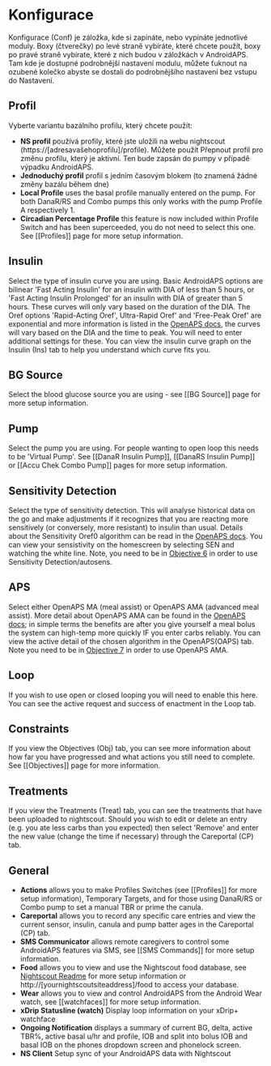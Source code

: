# Konfigurace

Konfigurace (Conf) je záložka, kde si zapínáte, nebo vypínáte jednotlivé moduly. Boxy (čtverečky) po levé straně vybíráte, které chcete použít, boxy po pravé straně vybírate, které z nich budou v záložkách v AndroidAPS. Tam kde je dostupné podrobnější nastavení modulu, můžete ťuknout na ozubené kolečko abyste se dostali do podrobnějšího nastavení bez vstupu do Nastavení.

## Profil

Vyberte variantu bazálního profilu, který chcete použít:

* **NS profil** používá profily, které jste uložili na webu nightscout (https://[adresavašehoprofilu]/profile). Můžete použít Přepnout profil pro změnu profilu, který je aktivní. Ten bude zapsán do pumpy v případě výpadku AndroidAPS.
* **Jednoduchý profil** profil s jedním časovým blokem (to znamená žádné změny bazálu během dne)
* **Local Profile** uses the basal profile manually entered on the pump. For both DanaR/RS and Combo pumps this only works with the pump Profile A respectively 1.
* **Circadian Percentage Profile** this feature is now included within Profile Switch and has been superceeded, you do not need to select this one. See [[Profiles]] page for more setup information.

## Insulin

Select the type of insulin curve you are using. Basic AndroidAPS options are bilinear 'Fast Acting Insulin' for an insulin with DIA of less than 5 hours, or 'Fast Acting Insulin Prolonged' for an insulin with DIA of greater than 5 hours. These curves will only vary based on the duration of the DIA. The Oref options 'Rapid-Acting Oref', Ultra-Rapid Oref' and 'Free-Peak Oref' are exponential and more information is listed in the [OpenAPS docs](http://openaps.readthedocs.io/en/latest/docs/While%20You%20Wait%20For%20Gear/understanding-insulin-on-board-calculations.html#understanding-the-new-iob-curves-based-on-exponential-activity-curves), the curves will vary based on the DIA and the time to peak. You will need to enter additional settings for these. You can view the insulin curve graph on the Insulin (Ins) tab to help you understand which curve fits you.

## BG Source

Select the blood glucose source you are using - see [[BG Source]] page for more setup information.

## Pump

Select the pump you are using. For people wanting to open loop this needs to be 'Virtual Pump'. See [[DanaR Insulin Pump]], [[DanaRS Insulin Pump]] or [[Accu Chek Combo Pump]] pages for more setup information.

## Sensitivity Detection

Select the type of sensitivity detection. This will analyse historical data on the go and make adjustments if it recognizes that you are reacting more sensitively (or conversely, more resistant) to insulin than usual. Details about the Sensitivity Oref0 algorithm can be read in the [OpenAPS docs](http://openaps.readthedocs.io/en/latest/docs/walkthrough/phase-4/advanced-features.html#auto-sensitivity-mode). You can view your sensistivity on the homescreen by selecting SEN and watching the white line. Note, you need to be in [Objective 6](../Usage/Objectives) in order to use Sensitivity Detection/autosens.

## APS

Select either OpenAPS MA (meal assist) or OpenAPS AMA (advanced meal assist). More detail about OpenAPS AMA can be found in the [OpenAPS docs](http://openaps.readthedocs.io/en/latest/docs/Customize-Iterate/autosens.html#advanced-meal-assist-or-ama); in simple terms the benefits are after you give yourself a meal bolus the system can high-temp more quickly IF you enter carbs reliably. You can view the active detail of the chosen algorithm in the OpenAPS(OAPS) tab. Note you need to be in [Objective 7](../Usage/Objectives) in order to use OpenAPS AMA.

## Loop

If you wish to use open or closed looping you will need to enable this here. You can see the active request and success of enactment in the Loop tab.

## Constraints

If you view the Objectives (Obj) tab, you can see more information about how far you have progressed and what actions you still need to complete. See [[Objectives]] page for more information.

## Treatments

If you view the Treatments (Treat) tab, you can see the treatments that have been uploaded to nightscout. Should you wish to edit or delete an entry (e.g. you ate less carbs than you expected) then select 'Remove' and enter the new value (change the time if necessary) through the Careportal (CP) tab.

## General

* **Actions** allows you to make Profiles Switches (see [[Profiles]] for more setup information), Temporary Targets, and for those using DanaR/RS or Combo pump to set a manual TBR or prime the canula.
* **Careportal** allows you to record any specific care entries and view the current sensor, insulin, canula and pump batter ages in the Careportal (CP) tab.
* **SMS Communicator** allows remote caregivers to control some AndroidAPS features via SMS, see [[SMS Commands]] for more setup information.
* **Food** allows you to view and use the Nightscout food database, see [Nightscout Readme](https://github.com/nightscout/cgm-remote-monitor#food-custom-foods) for more setup information or http://[yournightscoutsiteaddress]/food to access your database.
* **Wear** allows you to view and control AndroidAPS from the Android Wear watch, see [[watchfaces]] for more setup information.
* **xDrip Statusline (watch)** Display loop information on your xDrip+ watchface
* **Ongoing Notification** displays a summary of current BG, delta, active TBR%, active basal u/hr and profile, IOB and split into bolus IOB and basal IOB on the phones dropdown screen and phonelock screen.
* **NS Client** Setup sync of your AndroidAPS data with Nightscout